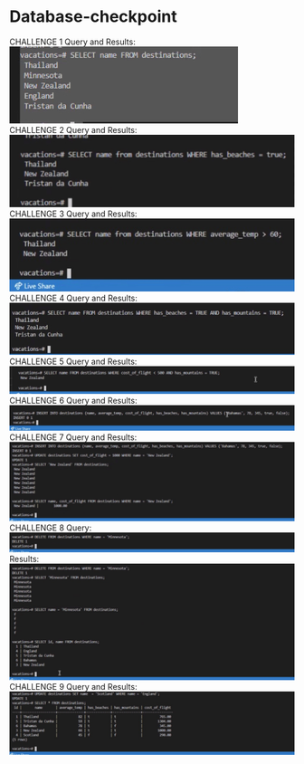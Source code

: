 # Database-checkpoint
CHALLENGE 1
Query and Results: <br/>
![Challenge 1](screenshots/Challenge1.jpg)
<br/>
CHALLENGE 2
Query and Results: <br/>
![Challenge 2](screenshots/Challenge2.jpg)
<br/>
CHALLENGE 3
Query and Results: <br/>
![Challenge 3](screenshots/Challenge3.jpg)
<br/>
CHALLENGE 4
Query and Results: <br/>
![Challenge 4](screenshots/Challenge4.jpg)
<br/>
CHALLENGE 5
Query and Results: <br/>
![Challenge 5](screenshots/Challenge5.jpg)
<br/>
CHALLENGE 6
Query and Results: <br/>
![Challenge 6](screenshots/Challenge6.jpg)
<br/>
CHALLENGE 7
Query and Results: <br/>
![Challenge 7](screenshots/Challenge7.jpg)
<br/>
CHALLENGE 8
Query: ![Challenge 8](screenshots/Challenge8.jpg)<br/>
Results: ![Challenge 8b](screenshots/Challenge8b.jpg)
<br/>
CHALLENGE 9
Query and Results: <br/>
![Challenge 9](screenshots/Challenge9.jpg)